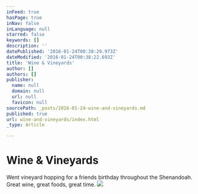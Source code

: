 ```yaml
---
inFeed: true
hasPage: true
inNav: false
inLanguage: null
starred: false
keywords: []
description: ''
datePublished: '2016-01-24T00:38:29.973Z'
dateModified: '2016-01-24T00:38:22.693Z'
title: 'Wine & Vineyards'
author: []
authors: []
publisher:
  name: null
  domain: null
  url: null
  favicon: null
sourcePath: _posts/2016-01-24-wine-and-vineyards.md
published: true
url: wine-and-vineyards/index.html
_type: Article

---
```

# Wine & Vineyards

Went vineyard hopping for a friends birthday throughout the Shenandoah. Great wine, great foods, great time. ![](https://the-grid-user-content.s3-us-west-2.amazonaws.com/5aa0af12-6af1-4a82-b8cc-8b5d3352e090.jpg)
